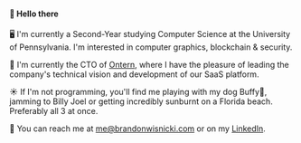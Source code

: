 #### 🌌 Hello there 

🖥️ I'm currently a Second-Year studying Computer Science at the University of Pennsylvania. I'm interested in computer graphics, blockchain & security. 

🧭 I'm currently the CTO of [Ontern](https://www.ontern.com), where I have the pleasure of leading the company's technical vision and development of our SaaS platform. 

☀️ If I'm not programming, you'll find me playing with my dog Buffy🐶, jamming to Billy Joel or getting incredibly sunburnt on a Florida beach. Preferably all 3 at once.

📠 You can reach me at me@brandonwisnicki.com or on my [LinkedIn](https://www.linkedin.com/in/bwiz/).

<!--
**brandonwisnicki/brandonwisnicki** is a ✨ _special_ ✨ repository because its `README.md` (this file) appears on your GitHub profile.

Here are some ideas to get you started:

- 🔭 I’m currently working on ...
- 🌱 I’m currently learning ...
- 👯 I’m looking to collaborate on ...
- 🤔 I’m looking for help with ...
- 💬 Ask me about ...
- 📫 How to reach me: ...
- 😄 Pronouns: ...
- ⚡ Fun fact: ...
-->
